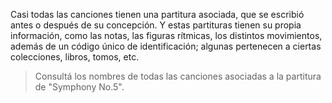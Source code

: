 Casi todas las canciones tienen una partitura asociada, que se escribió antes o después de su concepción. Y estas partituras tienen su propia información, como las notas, las figuras rítmicas, los distintos movimientos, además de un código único de identificación; algunas pertenecen a ciertas colecciones, libros, tomos, etc. 

<div
  class='mu-sql-table'
  data-name='canciones'
  data-columns='[{"name": "id_cancion", "pk": true}, "nombre_cancion", {"name": "id_partitura", "fk": true}]'
  data-rows='[
    [1, "La quinta sinfonía", 3], 
    [2, "Claro de luna", 2],
    [3, "Para Elisa", 1]
  ]'>
</div>

<div
  class='mu-sql-table'
  data-name='partituras'
  data-columns='[{"name": "id_partitura", "pk": true}, "codigo_opus", "titulo", "compositor"]'
  data-rows='[
    [1, "WoO 59", "Für Elise", "Ludwig van Beethoven"],
    [2, "Op. 27, No.2", "Piano Sonata No.14", "Ludwig van Beethoven"],
    [3, "Op.67", "Symphony No.5", "Ludwig van Beethoven"]
  ]'>
</div>

> Consultá los nombres de todas las canciones asociadas a la partitura de "Symphony No.5".
